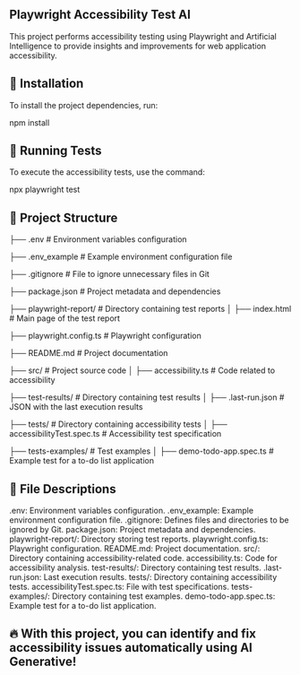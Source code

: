 ## Playwright Accessibility Test AI

This project performs accessibility testing using Playwright and Artificial Intelligence to provide insights and improvements for web application accessibility.

## 📌 Installation

To install the project dependencies, run:

npm install

## 🚀 Running Tests

To execute the accessibility tests, use the command:

npx playwright test

## 📁 Project Structure

├── .env                 # Environment variables configuration

├── .env_example         # Example environment configuration file

├── .gitignore           # File to ignore unnecessary files in Git

├── package.json         # Project metadata and dependencies

├── playwright-report/   # Directory containing test reports
│   ├── index.html       # Main page of the test report

├── playwright.config.ts # Playwright configuration

├── README.md            # Project documentation

├── src/                 # Project source code
│   ├── accessibility.ts # Code related to accessibility

├── test-results/        # Directory containing test results
│   ├── .last-run.json   # JSON with the last execution results

├── tests/               # Directory containing accessibility tests
│   ├── accessibilityTest.spec.ts # Accessibility test specification

├── tests-examples/      # Test examples
│   ├── demo-todo-app.spec.ts # Example test for a to-do list application

## 📝 File Descriptions

.env: Environment variables configuration.
.env_example: Example environment configuration file.
.gitignore: Defines files and directories to be ignored by Git.
package.json: Project metadata and dependencies.
playwright-report/: Directory storing test reports.
playwright.config.ts: Playwright configuration.
README.md: Project documentation.
src/: Directory containing accessibility-related code.
accessibility.ts: Code for accessibility analysis.
test-results/: Directory containing test results.
.last-run.json: Last execution results.
tests/: Directory containing accessibility tests.
accessibilityTest.spec.ts: File with test specifications.
tests-examples/: Directory containing test examples.
demo-todo-app.spec.ts: Example test for a to-do list application.

## 🔥 With this project, you can identify and fix accessibility issues automatically using AI Generative!